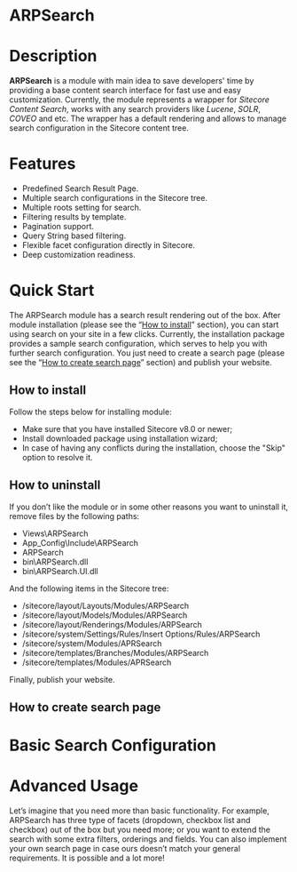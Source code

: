 # ARPSearch

# Description

**ARPSearch** is a module with main idea to save developers' time by providing a base content search interface for fast use and easy customization. Currently, the module represents a wrapper for *Sitecore Content Search*, works with any search providers like *Lucene*, *SOLR*, *COVEO* and etc. The wrapper has a default rendering and allows to manage search configuration in the Sitecore content tree.

# Features

- Predefined Search Result Page.
- Multiple search configurations in the Sitecore tree.
- Multiple roots setting for search.
- Filtering results by template.
- Pagination support.
- Query String based filtering.
- Flexible facet configuration directly in Sitecore.
- Deep customization readiness.

# Quick Start

The ARPSearch module has a search result rendering out of the box. After module installation (please see the “[How to install](https://github.com/ampach/ARPSearch#how-to-install)”  section), you can start using search on your site in a few clicks. Currently, the installation package provides a sample search configuration, which serves to help you with further search configuration. You just need to create a search page (please see the “[How to create search page](https://github.com/ampach/ARPSearch#how-to-create-search-page)” section) and publish your website.

## How to install

Follow the steps below for installing module:

- Make sure that you have installed Sitecore v8.0 or newer;
- Install downloaded package using installation wizard;
- In case of having any conflicts during the installation, choose the "Skip" option to resolve it.

## How to uninstall

If you don’t like the module or in some other reasons you want to uninstall it, remove files by the following paths:

- Views\ARPSearch
- App_Config\Include\ARPSearch
- ARPSearch
- bin\ARPSearch.dll
- bin\ARPSearch.UI.dll
 
And the following items in the Sitecore tree:

- /sitecore/layout/Layouts/Modules/ARPSearch
- /sitecore/layout/Models/Modules/ARPSearch
- /sitecore/layout/Renderings/Modules/ARPSearch
- /sitecore/system/Settings/Rules/Insert Options/Rules/ARPSearch
- /sitecore/system/Modules/APRSearch
- /sitecore/templates/Branches/Modules/ARPSearch
- /sitecore/templates/Modules/APRSearch

Finally, publish your website.

## How to create search page

# Basic Search Configuration


# Advanced Usage

Let’s imagine that you need more than basic functionality. 
For example, ARPSearch has three type of facets (dropdown, checkbox list and checkbox) out of the box but you need more; or you want to extend the search with some extra filters, orderings and fields. You can also implement your own search page in case ours doesn’t match your general requirements. It is possible and a lot more!
